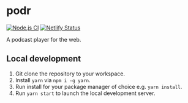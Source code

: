 # podr

[![Node.js CI](https://github.com/cascadiacollections/podr/actions/workflows/node.js.yml/badge.svg?branch=master)](https://github.com/cascadiacollections/podr/actions/workflows/node.js.yml)
[![Netlify Status](https://api.netlify.com/api/v1/badges/f066f5b0-8c2c-4a63-a776-5ecb880f76ad/deploy-status)](https://app.netlify.com/sites/festive-kare-9d189a/deploys)

A podcast player for the web.

## Local development

1. Git clone the repository to your workspace.
1. Install `yarn` via `npm i -g yarn`.
1. Run install for your package manager of choice e.g. `yarn install`.
1. Run `yarn start` to launch the local development server.

